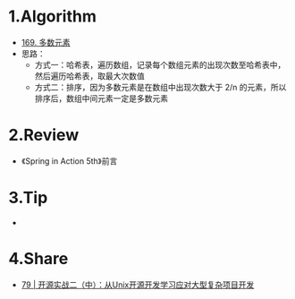 # 1.Algorithm
- [169. 多数元素](https://leetcode-cn.com/problems/majority-element/)
- 思路：
    - 方式一：哈希表，遍历数组，记录每个数组元素的出现次数至哈希表中，然后遍历哈希表，取最大次数值
    - 方式二：排序，因为多数元素是在数组中出现次数大于 2/n 的元素，所以排序后，数组中间元素一定是多数元素

# 2.Review
- 《Spring in Action 5th》前言

# 3.Tip
- 
  
# 4.Share
- [79 | 开源实战二（中）：从Unix开源开发学习应对大型复杂项目开发](https://time.geekbang.org/column/article/232427)